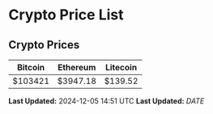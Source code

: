 # Crypto Price List

## Crypto Prices
| Bitcoin | Ethereum | Litecoin |
| ------- | -------- | -------- |
| $103421 | $3947.18 | $139.52 |
**Last Updated:** 2024-12-05 14:51 UTC
**Last Updated:** $DATE$
